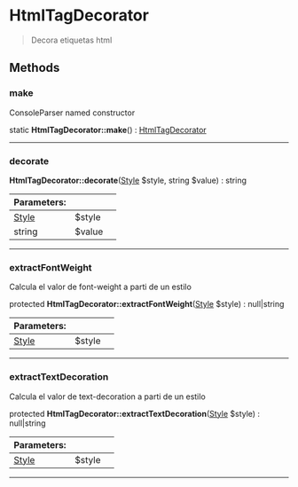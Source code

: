
                                                                                                                                            
    
# HtmlTagDecorator


> Decora etiquetas html
>
> 








## Methods

### make
ConsoleParser named constructor


static **HtmlTagDecorator::make**() : [HtmlTagDecorator](../../../../HtmlTagDecorator.md)



---


### decorate



**HtmlTagDecorator::decorate**([Style](../../../../Style.md) $style, string $value) : string


|Parameters: | | |
| --- | --- | --- |
|[Style](../../../../Style.md) |$style |  |
|string |$value |  |

---


### extractFontWeight
Calcula el valor de font-weight a parti de un estilo


protected **HtmlTagDecorator::extractFontWeight**([Style](../../../../Style.md) $style) : null|string


|Parameters: | | |
| --- | --- | --- |
|[Style](../../../../Style.md) |$style |  |

---


### extractTextDecoration
Calcula el valor de text-decoration a parti de un estilo


protected **HtmlTagDecorator::extractTextDecoration**([Style](../../../../Style.md) $style) : null|string


|Parameters: | | |
| --- | --- | --- |
|[Style](../../../../Style.md) |$style |  |

---


                                                                                                                                                                                                                                                                                                                                                                                                            
    
                                                                                                                                                                                                                                                                             
                
